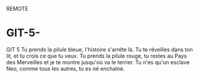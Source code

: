 REMOTE
# GIT-5-
GIT 5 
Tu prends la pilule bleue, l'histoire s'arrête là. Tu te réveilles dans ton lit, et tu crois ce que tu veux. Tu prends la pilule rouge, tu restes au Pays des Merveilles et je te montre jusqu'où va le terrier. Tu n'es qu'un esclave Neo, comme tous les autres, tu es né enchaîné.
